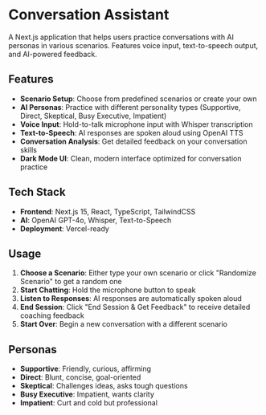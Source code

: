 # Conversation Assistant

A Next.js application that helps users practice conversations with AI personas in various scenarios. Features voice input, text-to-speech output, and AI-powered feedback.

## Features

- **Scenario Setup**: Choose from predefined scenarios or create your own
- **AI Personas**: Practice with different personality types (Supportive, Direct, Skeptical, Busy Executive, Impatient)
- **Voice Input**: Hold-to-talk microphone input with Whisper transcription
- **Text-to-Speech**: AI responses are spoken aloud using OpenAI TTS
- **Conversation Analysis**: Get detailed feedback on your conversation skills
- **Dark Mode UI**: Clean, modern interface optimized for conversation practice

## Tech Stack

- **Frontend**: Next.js 15, React, TypeScript, TailwindCSS
- **AI**: OpenAI GPT-4o, Whisper, Text-to-Speech
- **Deployment**: Vercel-ready


## Usage

1. **Choose a Scenario**: Either type your own scenario or click "Randomize Scenario" to get a random one
2. **Start Chatting**: Hold the microphone button to speak
3. **Listen to Responses**: AI responses are automatically spoken aloud
4. **End Session**: Click "End Session & Get Feedback" to receive detailed coaching feedback
5. **Start Over**: Begin a new conversation with a different scenario


## Personas

- **Supportive**: Friendly, curious, affirming
- **Direct**: Blunt, concise, goal-oriented
- **Skeptical**: Challenges ideas, asks tough questions
- **Busy Executive**: Impatient, wants clarity
- **Impatient**: Curt and cold but professional

